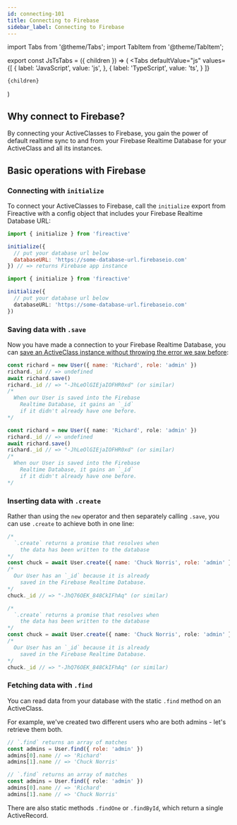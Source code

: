 ```yaml
---
id: connecting-101
title: Connecting to Firebase
sidebar_label: Connecting to Firebase
---
```


import Tabs from '@theme/Tabs';
import TabItem from '@theme/TabItem';

export const JsTsTabs = ({ children }) => (
  <Tabs
    defaultValue="js"
    values={[
      { label: 'JavaScript', value: 'js', },
      { label: 'TypeScript', value: 'ts', }
    ]}
  >
    {children}
  </Tabs>
)

## Why connect to Firebase?

By connecting your ActiveClasses to Firebase, you gain the power of default realtime sync to and from your Firebase Realtime Database for your ActiveClass and all its instances.

## Basic operations with Firebase
### Connecting with `initialize`

To connect your ActiveClasses to Firebase, call the `initialize` export from Fireactive with a config object that includes your Firebase Realtime Database URL:

<JsTsTabs>
<TabItem value="js">

```js
import { initialize } from 'fireactive'

initialize({
  // put your database url below
  databaseURL: 'https://some-database-url.firebaseio.com'
}) // => returns Firebase app instance
```

</TabItem>
<TabItem value="ts">

```ts
import { initialize } from 'fireactive'

initialize({
  // put your database url below
  databaseURL: 'https://some-database-url.firebaseio.com'
})
```

</TabItem>
</JsTsTabs>

### Saving data with `.save`

Now you have made a connection to your Firebase Realtime Database, you can [save an ActiveClass instance without throwing the error we saw before](active-class-101.md):

<JsTsTabs>
<TabItem value="js">

```js
const richard = new User({ name: 'Richard', role: 'admin' })
richard._id // => undefined
await richard.save()
richard._id // => "-JhLeOlGIEjaIOFHR0xd" (or similar)
/* 
  When our User is saved into the Firebase
    Realtime Database, it gains an `_id`
    if it didn't already have one before.
*/
```

</TabItem>
<TabItem value="ts">

```ts
const richard = new User({ name: 'Richard', role: 'admin' })
richard._id // => undefined
await richard.save()
richard._id // => "-JhLeOlGIEjaIOFHR0xd" (or similar)
/* 
  When our User is saved into the Firebase
    Realtime Database, it gains an `_id`
    if it didn't already have one before.
*/
```

</TabItem>
</JsTsTabs>

### Inserting data with `.create`

Rather than using the `new` operator and then separately calling `.save`, you can use `.create` to achieve both in one line:

<JsTsTabs>
<TabItem value="js">

```js
/*
  `.create` returns a promise that resolves when
    the data has been written to the database
*/
const chuck = await User.create({ name: 'Chuck Norris', role: 'admin' })
/* 
  Our User has an `_id` because it is already
    saved in the Firebase Realtime Database.
*/
chuck._id // => "-JhQ76OEK_848CkIFhAq" (or similar)
```

</TabItem>
<TabItem value="ts">

```ts
/*
  `.create` returns a promise that resolves when
    the data has been written to the database
*/
const chuck = await User.create({ name: 'Chuck Norris', role: 'admin' })
/* 
  Our User has an `_id` because it is already
    saved in the Firebase Realtime Database.
*/
chuck._id // => "-JhQ76OEK_848CkIFhAq" (or similar)
```

</TabItem>
</JsTsTabs>

### Fetching data with `.find`

You can read data from your database with the static `.find` method on an ActiveClass.

For example, we've created two different users who are both admins - let's retrieve them both.

<JsTsTabs>
<TabItem value="js">

```js
// `.find` returns an array of matches
const admins = User.find({ role: 'admin' })
admins[0].name // => 'Richard'
admins[1].name // => 'Chuck Norris'
```

</TabItem>
<TabItem value="ts">

```ts
// `.find` returns an array of matches
const admins = User.find({ role: 'admin' })
admins[0].name // => 'Richard'
admins[1].name // => 'Chuck Norris'
```

</TabItem>
</JsTsTabs>

There are also static methods `.findOne` or `.findById`, which return a single ActiveRecord.